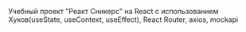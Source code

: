 Учебный проект "Реакт Сникерс" на React с использованием Хуков(useState, useContext, useEffect), React Router, axios, mockapi
